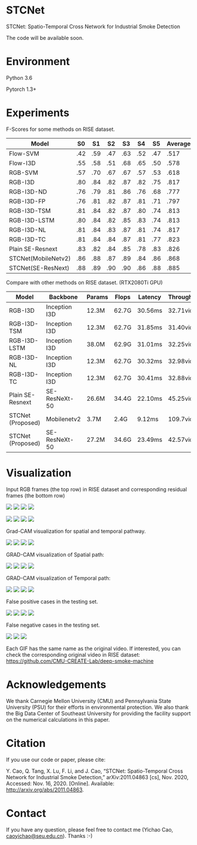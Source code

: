 # STCNet
STCNet: Spatio-Temporal Cross Network for Industrial Smoke Detection

The code will be available soon.

# Environment
Python 3.6

Pytorch 1.3+

# Experiments

F-Scores for some methods on RISE dataset.

Model  | 	S0	| S1  | 	S2  | 	S3  | 	S4  | 	S5  | 	Average
--- |--- |--- |--- |--- |--- |--- |---
Flow-SVM | .42 | .59 | .47 | .63 | .52 | .47 | .517
Flow-I3D | .55 | .58 | .51 | .68 | .65 | .50 | .578
RGB-SVM | .57 | .70 | .67 | .67 | .57 | .53 | .618
RGB-I3D | .80 | .84 | .82 | .87 | .82 | .75 | .817
RGB-I3D-ND | .76 | .79 | .81 | .86 | .76 | .68 | .777
RGB-I3D-FP | .76 | .81 | .82 | .87 | .81 | .71 | .797
RGB-I3D-TSM | .81 | .84 | .82 | .87 | .80 | .74 | .813
RGB-I3D-LSTM | .80 | .84 | .82 | .85 | .83 | .74 | .813
RGB-I3D-NL | .81 | .84 | .83 | .87 | .81 | .74 | .817
RGB-I3D-TC | .81 | .84 | .84 | .87 | .81 | .77 | .823
Plain SE-Resnext | .83 | .82 | .84 | .85 | .78 | .83 | .826
STCNet(MobileNetv2) | .86 | .88 | .87 | .89 | .84 | .86 | .868
STCNet(SE-ResNext) | .88 | .89 | .90 | .90 | .86 | .88 | .885


Compare with other methods on RISE dataset. (RTX2080Ti GPU)

Model | Backbone | Params | Flops | Latency | Throughput | Average
--- |--- |--- |--- |--- |--- |---
RGB-I3D | Inception I3D | 12.3M | 62.7G | 30.56ms | 32.71vid/s | .817
RGB-I3D-TSM | Inception I3D | 12.3M | 62.7G | 31.85ms | 31.40vid/s | .813
RGB-I3D-LSTM | Inception I3D | 38.0M | 62.9G | 31.01ms | 32.25vid/s | .813
RGB-I3D-NL | Inception I3D | 12.3M | 62.7G | 30.32ms | 32.98vid/s | .817
RGB-I3D-TC | Inception I3D | 12.3M | 62.7G | 30.41ms | 32.88vid/s | .823
Plain SE-Resnext | SE-ResNeXt-50 | 26.6M | 34.4G | 22.10ms | 45.25vid/s | .826
STCNet (Proposed) | Mobilenetv2 | 3.7M | 2.4G | 9.12ms | 109.7vid/s | .868
STCNet (Proposed) | SE-ResNeXt-50 | 27.2M | 34.6G | 23.49ms | 42.57vid/s | .885


# Visualization

Input RGB frames (the top row) in RISE dataset and corresponding residual frames (the bottom row)

![ ](0.rgb/0.gif)
![ ](0.rgb/1.gif)
![ ](0.rgb/2.gif)
![ ](0.rgb/4.gif)

![ ](0.diff/0.gif)
![ ](0.diff/1.gif)
![ ](0.diff/2.gif)
![ ](0.diff/4.gif)

Grad-CAM visualization for spatial and temporal pathway.

![ ](1.grad-cam/0-0-2019-01-11-6304-884-6807-1387-180-180-8539-1547239400-1547239575/0-0-2019-01-11-6304-884-6807-1387-180-180-8539-1547239400-1547239575.gif)
![ ](1.grad-cam/0-6-2018-06-11-3981-1084-4484-1587-180-180-9950-1528744530-1528744705/0-6-2018-06-11-3981-1084-4484-1587-180-180-9950-1528744530-1528744705.gif)
![ ](1.grad-cam/0-6-2019-04-09-3981-1004-4484-1507-180-180-7031-1554826720-1554826895/0-6-2019-04-09-3981-1004-4484-1507-180-180-7031-1554826720-1554826895.gif)
![ ](1.grad-cam/0-12-2019-01-11-1626-1015-2129-1518-180-180-4219-1547217735-1547217910/0-12-2019-01-11-1626-1015-2129-1518-180-180-4219-1547217735-1547217910.gif)

GRAD-CAM visualization of Spatial path:

![ ](1.grad-cam/0-0-2019-01-11-6304-884-6807-1387-180-180-8539-1547239400-1547239575/0-0-2019-01-11-6304-884-6807-1387-180-180-8539-1547239400-1547239575_rgb.jpg)
![ ](1.grad-cam/0-6-2018-06-11-3981-1084-4484-1587-180-180-9950-1528744530-1528744705/0-6-2018-06-11-3981-1084-4484-1587-180-180-9950-1528744530-1528744705_rgb.jpg)
![ ](1.grad-cam/0-6-2019-04-09-3981-1004-4484-1507-180-180-7031-1554826720-1554826895/0-6-2019-04-09-3981-1004-4484-1507-180-180-7031-1554826720-1554826895_rgb.jpg)
![ ](1.grad-cam/0-12-2019-01-11-1626-1015-2129-1518-180-180-4219-1547217735-1547217910/0-12-2019-01-11-1626-1015-2129-1518-180-180-4219-1547217735-1547217910_rgb.jpg)

GRAD-CAM visualization of Temporal path:

![ ](1.grad-cam/0-0-2019-01-11-6304-884-6807-1387-180-180-8539-1547239400-1547239575/0-0-2019-01-11-6304-884-6807-1387-180-180-8539-1547239400-1547239575.jpg)
![ ](1.grad-cam/0-6-2018-06-11-3981-1084-4484-1587-180-180-9950-1528744530-1528744705/0-6-2018-06-11-3981-1084-4484-1587-180-180-9950-1528744530-1528744705.jpg)
![ ](1.grad-cam/0-6-2019-04-09-3981-1004-4484-1507-180-180-7031-1554826720-1554826895/0-6-2019-04-09-3981-1004-4484-1507-180-180-7031-1554826720-1554826895.jpg)
![ ](1.grad-cam/0-12-2019-01-11-1626-1015-2129-1518-180-180-4219-1547217735-1547217910/0-12-2019-01-11-1626-1015-2129-1518-180-180-4219-1547217735-1547217910.jpg)

False positive cases in the testing set.

![ ](2.WrongPos/0-0-2018-06-14-6304-964-6807-1467-180-180-8213-1528998335-1528998510.gif)
![ ](2.WrongPos/0-12-2018-06-11-1626-1115-2129-1618-180-180-9662-1528743090-1528743265.gif)
![ ](2.WrongPos/1-0-2018-08-24-3018-478-3536-996-180-180-3440-1535112740-1535112915.gif)
![ ](2.WrongPos/2-1-2018-06-12-874-1602-1380-2108-180-180-7607-1528827805-1528827980.gif)

False negative cases in the testing set. 

![ ](3.WrongNeg/0-0-2019-01-17-6304-884-6807-1387-180-180-6750-1547747145-1547747320.gif)
![ ](3.WrongNeg/0-6-2018-12-13-3981-1004-4484-1507-180-180-5894-1544717005-1544717180.gif)
![ ](3.WrongNeg/0-6-2019-02-04-3981-1004-4484-1507-180-180-9590-1549314050-1549314225.gif)

Each GIF has the same name as the original video. If interested, you can check the corresponding original video in RISE dataset:
https://github.com/CMU-CREATE-Lab/deep-smoke-machine

# Acknowledgements
We thank Carnegie Mellon University (CMU) and Pennsylvania State University (PSU) for their efforts in environmental protection. We also thank the Big Data Center of Southeast University for providing the facility support on the numerical calculations in this paper.

# Citation
If you use our code or paper, please cite:

Y. Cao, Q. Tang, X. Lu, F. Li, and J. Cao, “STCNet: Spatio-Temporal Cross Network for Industrial Smoke Detection,” arXiv:2011.04863 [cs], Nov. 2020, Accessed: Nov. 16, 2020. [Online]. Available: http://arxiv.org/abs/2011.04863.


# Contact
If you have any question, please feel free to contact me (Yichao Cao, caoyichao@seu.edu.cn). Thanks :-)
